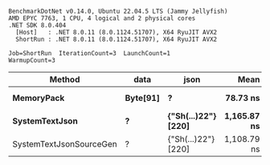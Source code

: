 ```

BenchmarkDotNet v0.14.0, Ubuntu 22.04.5 LTS (Jammy Jellyfish)
AMD EPYC 7763, 1 CPU, 4 logical and 2 physical cores
.NET SDK 8.0.404
  [Host]   : .NET 8.0.11 (8.0.1124.51707), X64 RyuJIT AVX2
  ShortRun : .NET 8.0.11 (8.0.1124.51707), X64 RyuJIT AVX2

Job=ShortRun  IterationCount=3  LaunchCount=1  
WarmupCount=3  

```
| Method                  | data     | json                | Mean        | Error    | StdDev   | Min         | Max         | Gen0   | Allocated |
|------------------------ |--------- |-------------------- |------------:|---------:|---------:|------------:|------------:|-------:|----------:|
| **MemoryPack**              | **Byte[91]** | **?**                   |    **78.73 ns** | **55.16 ns** | **3.024 ns** |    **76.96 ns** |    **82.22 ns** | **0.0019** |     **168 B** |
| **SystemTextJson**          | **?**        | **{&quot;Sh(...)22&quot;} [220]** | **1,165.87 ns** | **74.16 ns** | **4.065 ns** | **1,162.48 ns** | **1,170.38 ns** | **0.0019** |     **168 B** |
| SystemTextJsonSourceGen | ?        | {&quot;Sh(...)22&quot;} [220] | 1,108.79 ns | 29.04 ns | 1.592 ns | 1,107.39 ns | 1,110.52 ns | 0.0019 |     168 B |
